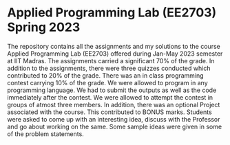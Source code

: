 # Applied Programming Lab (EE2703) Spring 2023
The repository contains all the assignments and my solutions to the course Applied Programming Lab (EE2703) offered during Jan-May 2023 semester at IIT Madras. The assignments carried a significant 70% of the grade.
In addition to the assignments, there were three quizzes conducted which contributed to 20% of the grade. 
There was an in class programming contest carrying 10% of the grade. We were allowed to program in any programming language. We had to submit the outputs as well as the code immediately after the contest. We were allowed to attempt the contest in groups of atmost three members. 
In addition, there was an optional Project associated with the course. This contributed to BONUS marks. Students were asked to come up with an interesting idea, discuss with the Professor and go about working on the same. Some sample ideas were given in some of the problem statements.
